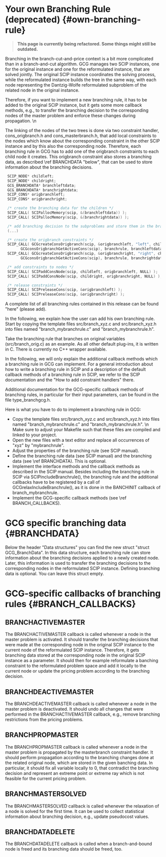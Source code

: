 # Your own Branching Rule (deprecated) {#own-branching-rule}
> **This page is currently being refactored. Some things might still be outdated.**

 Branching in the branch-cut-and-price context is a bit more complicated than in a branch-and-cut algorithm.
 GCG manages two SCIP instances, one for the original instance and one for the reformulated instance, that are solved jointly.
 The original SCIP instance coordinates the solving process, while the reformulated instance builds the tree in the same
 way, with each node representing the Dantzig-Wolfe reformulated subproblem of the related node in the original instance.

 Therefore, if you want to implement a new branching rule, it has to be added to the original SCIP instance, but it gets some
 more callback methods, e.g., to transfer the branching decision to the corresponding nodes of the master problem and
 enforce these changes during propagation.
 \n

 The linking of the nodes of the two trees is done via two constraint handler, cons_origbranch.h and cons_masterbranch.h,
 that add local constraints to the nodes which know about the corresponding constraint in the other SCIP instance and by
 this also the corresponding node. Therefore, each branching rule in GCG has to add one of the origbranch constraints to each
 child node it creates. This origbranch constraint also stores a branching data, as described \ref BRANCHDATA "below", that
 can be used to store information about the branching decisions.

 ```C
  SCIP_NODE* childleft;
  SCIP_NODE* childright;
  GCG_BRANCHDATA* branchleftdata;
  GCG_BRANCHDATA* branchrightdata;
  SCIP_CONS* origbranchleft;
  SCIP_CONS* origbranchright;

  /* create the branching data for the children */
  SCIP_CALL( SCIPallocMemory(scip, &(branchleftdata)) );
  SCIP_CALL( SCIPallocMemory(scip, &(branchrightdata)) );

  /* add branching decision to the subproblems and store them in the branching data */
  (...)

  /* create the origbranch constraints */
  SCIP_CALL( GCGcreateConsOrigbranch(scip, &origbranchleft, "left", childleft,
        GCGconsOrigbranchGetActiveCons(scip), branchrule, branchleftdata) );
  SCIP_CALL( GCGcreateConsOrigbranch(scip, &origbranchright, "right", childright,
        GCGconsOrigbranchGetActiveCons(scip), branchrule, branchrightdata) );

  /* add constraints to nodes */
  SCIP_CALL( SCIPaddConsNode(scip, childleft, origbranchleft, NULL) );
  SCIP_CALL( SCIPaddConsNode(scip, childright, origbranchright, NULL) );

  /* release constraints */
  SCIP_CALL( SCIPreleaseCons(scip, &origbranchleft) );
  SCIP_CALL( SCIPreleaseCons(scip, &origbranchright) );
```

 A complete list of all branching rules contained in this release can be found "here" (please add).

 In the following, we explain how the user can add his own branching rule.
 Start by copying the template files src/branch_xyz.c and src/branch_xyz.h into files named "branch_mybranchrule.c"
    and "branch_mybranchrule.h".

 Take the branching rule that branches on original variables (src/branch_orig.c) as an example.
 As all other default plug-ins, it is written in C. There is currently no C++ wrapper available.

 In the following, we will only explain the additional callback methods which a branching rule in GCG can implement.
 For a general introduction about how to write a branching rule in SCIP and a description of the default callback methods
 of a branching rule in SCIP, we refer to the SCIP documentation and the "How to add constraint handlers" there.

 Additional documentation for the GCG-specific callback methods of branching rules, in particular for their input parameters,
 can be found in the file type_branchgcg.h.

 Here is what you have to do to implement a branching rule in GCG:
 - Copy the template files src/branch_xyz.c and src/branch_xyz.h into files named "branch_mybranchrule.c"
    and "branch_mybranchrule.h".
    \n
    Make sure to adjust your Makefile such that these files are compiled and linked to your project.
 - Open the new files with a text editor and replace all occurrences of "xyz" by "mybranchrule".
 - Adjust the properties of the branching rule (see SCIP manual).
 - Define the branching rule data (see SCIP manual) and the branching data (see \ref BRANCHDATA). This is optional.
 - Implement the interface methods and the callback methods as described in the SCIP manual.
 Besides including the branching rule in SCIP via SCIPincludeBranchrule(), the branching rule and the additional callbacks
 have to be registered by a call of GCGrelaxIncludeBranchrule(), as it is done in the BANCHINIT callback of branch_mybranchrule.
 - Implement the GCG-specific callback methods (see \ref BRANCH_CALLBACKS).

 # GCG specific branching data {#BRANCHDATA}

 Below the header "Data structures" you can find the new struct "struct GCG_BranchData".
 In this data structure, each branching rule can store information about the branching decisions applied to a newly created node.
 Later, this information is used to transfer the branching decisions to the corresponding nodes in the reformulated SCIP instance.
 Defining branching data is optional. You can leave this struct empty.

 # GCG-specific callbacks of branching rules {#BRANCH_CALLBACKS}

 ## BRANCHACTIVEMASTER

 The BRANCHACTIVEMASTER callback is called whenever a node in the master problem is activated.
 It should transfer the branching decisions that were made at the corresponding node in the original SCIP instance to the
 current node of the reformulated SCIP instance. Therefore, it gets branching data stored at the corresponding node in the
 original SCIP instance as a parameter. It should then for example reformulate a banching constraint to the
 reformulated problem space and add it locally to the current node or update the pricing problem according to the
 branching decision.

 ## BRANCHDEACTIVEMASTER

 The BRANCHDEACTIVEMASTER callback is called whenever a node in the master problem is deactivated.
 It should undo all changes that were performed in the BRANCHACTIVEMASTER callback, e.g., remove branching restrictions
 from the pricing problems.

 ## BRANCHPROPMASTER

 The BRANCHPROPMASTER callback is called whenever a node in the master problem is propagated by the masterbranch
 constraint handler.
 It should perform propagation according to the branching changes done at the related original node, which are stored in
 the given banching data. In particular, it should fix all variable locally to 0, that contradict the branching decision
 and represent an extreme point or extreme ray which is not feasible for the current pricing problem.

 ## BRANCHMASTERSOLVED

 The BRANCHMASTERSOLVED callback is called whenever the relaxation of a node is solved for the first time. It can be used
 to collect statistical information about branching decision, e.g., update pseudocost values.

 ## BRANCHDATADELETE

 The BRANCHDATADELETE callback is called when a branch-and-bound node is freed and its branching data should be freed, too.
